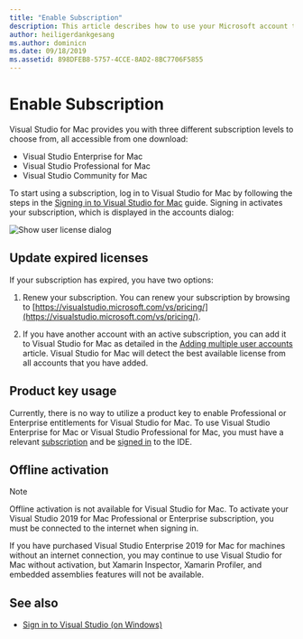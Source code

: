 ```yaml
---
title: "Enable Subscription"
description: This article describes how to use your Microsoft account to enable your subscription and unlock features in Visual Studio for Mac
author: heiligerdankgesang
ms.author: dominicn
ms.date: 09/18/2019
ms.assetid: 898DFEB8-5757-4CCE-8AD2-8BC7706F5855
---
```


# Enable Subscription

Visual Studio for Mac provides you with three different subscription levels to choose from, all accessible from one download:

* Visual Studio Enterprise for Mac
* Visual Studio Professional for Mac
* Visual Studio Community for Mac

To start using a subscription, log in to Visual Studio for Mac by following the steps in the [Signing in to Visual Studio for Mac](signing-in.md) guide. Signing in activates your subscription, which is displayed in the accounts dialog:

![Show user license dialog](media/user-accounts-login.png)

## Update expired licenses

If your subscription has expired, you have two options:

1. Renew your subscription. You can renew your subscription by browsing to [https://visualstudio.microsoft.com/vs/pricing/](https://visualstudio.microsoft.com/vs/pricing/).

2. If you have another account with an active subscription, you can add it to Visual Studio for Mac as detailed in the [Adding multiple user accounts](signing-in.md) article. Visual Studio for Mac will detect the best available license from all accounts that you have added.

## Product key usage

Currently, there is no way to utilize a product key to enable Professional or Enterprise entitlements for Visual Studio for Mac. To use Visual Studio Enterprise for Mac or Visual Studio Professional for Mac, you must have a relevant [subscription](https://visualstudio.microsoft.com/subscriptions/) and be [signed in](signing-in.md) to the IDE.

## Offline activation

> [!NOTE]
> Offline activation is not available for Visual Studio for Mac.
> To activate your Visual Studio 2019 for Mac Professional or Enterprise subscription, you must be connected to the internet when signing in.

If you have purchased Visual Studio Enterprise 2019 for Mac for machines without an internet connection, you may continue to use Visual Studio for Mac without activation, but Xamarin Inspector, Xamarin Profiler, and embedded assemblies features will not be available.

## See also

- [Sign in to Visual Studio (on Windows)](/visualstudio/ide/signing-in-to-visual-studio)